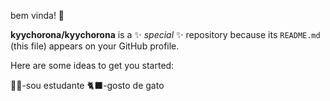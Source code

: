 bem vinda! 👋


**kyychorona/kyychorona** is a ✨ _special_ ✨ repository because its `README.md` (this file) appears on your GitHub profile.

Here are some ideas to get you started:

👩‍🦲-sou estudante 
🐈‍⬛-gosto de gato
